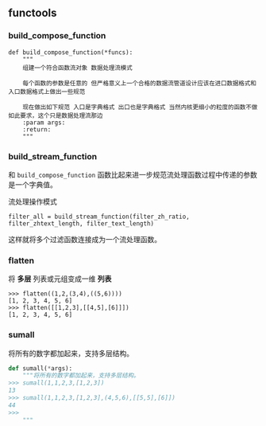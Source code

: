 ## functools
### build_compose_function

```
def build_compose_function(*funcs):
    """
    组建一个符合函数流对象 数据处理流模式

    每个函数的参数是任意的 但严格意义上一个合格的数据流管道设计应该在进口数据格式和入口数据格式上做出一些规范

    现在做出如下规范 入口是字典格式 出口也是字典格式 当然内核更细小的粒度的函数不做如此要求，这个只是数据处理流那边
    :param args:
    :return:
    """
```
### build_stream_function
和 `build_compose_function` 函数比起来进一步规范流处理函数过程中传递的参数是一个字典值。

流处理操作模式
```text
filter_all = build_stream_function(filter_zh_ratio, filter_zhtext_length, filter_text_length)
```
这样就将多个过滤函数连接成为一个流处理函数。


### flatten
将 **多层** 列表或元组变成一维 **列表**
```text
>>> flatten((1,2,(3,4),((5,6))))
[1, 2, 3, 4, 5, 6]
>>> flatten([[1,2,3],[[4,5],[6]]])
[1, 2, 3, 4, 5, 6]
```

### sumall
将所有的数字都加起来，支持多层结构。
```python
def sumall(*args):
    """将所有的数字都加起来，支持多层结构。
>>> sumall(1,1,2,3,[1,2,3])
13
>>> sumall(1,1,2,3,[1,2,3],(4,5,6),[[5,5],[6]])
44
>>>
    """
```